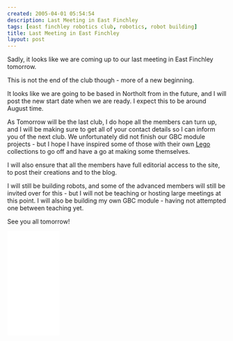 ```yaml
---
created: 2005-04-01 05:54:54
description: Last Meeting in East Finchley
tags: [east finchley robotics club, robotics, robot building]
title: Last Meeting in East Finchley
layout: post
---
```

Sadly, it looks like we are coming up to our last meeting in East Finchley tomorrow.

This is not the end of the club though - more of a new beginning.

It looks like we are going to be based in Northolt from in the future, and I will post the new start date when we are ready. I expect this to be around August time.

As Tomorrow will be the last club, I do hope all the members can turn up, and I will be making sure to get all of your contact details so I can inform you of the next club. We unfortunately did not finish our GBC module projects - but I hope I have inspired some of those with their own [Lego](/wiki/lego "The best known construction toy") collections to go off and have a go at making some themselves.

I will also ensure that all the members have full editorial access to the site, to post their creations and to the blog.

I will still be building robots, and some of the advanced members will still be invited over for this - but I will not be teaching or hosting large meetings at this point. I will also be building my own GBC module - having not attempted one between teaching yet.

See you all tomorrow!

<iframe style="width:120px;height:240px;" marginwidth="0" marginheight="0" scrolling="no" frameborder="0" src="//ws-eu.amazon-adsystem.com/widgets/q?ServiceVersion=20070822&OneJS=1&Operation=GetAdHtml&MarketPlace=GB&source=ss&ref=as_ss_li_til&ad_type=product_link&tracking_id=orionrobots-21&language=en_GB&marketplace=amazon&region=GB&placement=B082WD5YV9&asins=B082WD5YV9&linkId=beb70788ccaaea84a7820473034e4cd9&show_border=true&link_opens_in_new_window=true"></iframe>
